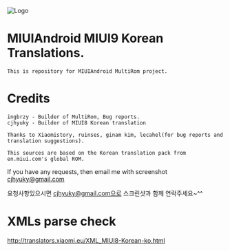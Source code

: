 ![Logo](https://s26.postimg.org/54lw9u2uh/MIUI9_KOREAN.png)

# MIUIAndroid MIUI9 Korean Translations.
	This is repository for MIUIAndroid MultiRom project.
# Credits
    ingbrzy - Builder of MultiRom, Bug reports.
    cjhyuky - Builder of MIUI8 Korean translation

    Thanks to Xiaomistory, ruinses, ginam kim, lecahel(for bug reports and translation suggestions).

    This sources are based on the Korean translation pack from en.miui.com's global ROM.

If you have any requests, then email me with screenshot cjhyuky@gmail.com

요청사항있으시면 cjhyuky@gmail.com으로 스크린샷과 함께 연락주세요~^^
    
# XMLs parse check
http://translators.xiaomi.eu/XML_MIUI8-Korean-ko.html    
